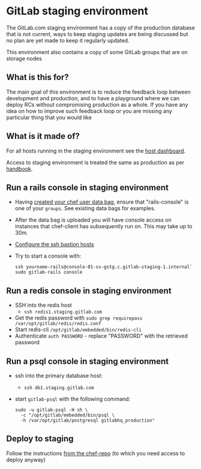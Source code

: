 # GitLab staging environment

The GitLab.com staging environment has a copy of the production database that
is not current, ways to keep staging updates are being discussed but no plan are
yet made to keep it regularly updated.

This environment also contains a copy of some GitLab groups that are on storage
nodes

## What is this for?

The main goal of this environment is to reduce the feedback loop between development and production, and to have a playground where we can deploy RCs without compromising production as a whole.
If you have any idea on how to improve such feedback loop or you are missing any particular thing that you would like

## What is it made of?

For all hosts running in the staging environment see the [host dashboard](https://dashboards.gitlab.net/d/fasrTtKik/hosts?orgId=1&var-environment=gstg&var-prometheus=prometheus-01-inf-gstg).

Access to staging environment is treated the same as production as per
[handbook](https://about.gitlab.com/handbook/engineering/infrastructure/#production-and-staging-access).

## Run a rails console in staging environment

* Having [created your chef user data
  bag](https://ops.gitlab.net/gitlab-cookbooks/chef-repo/blob/master/doc/user-administration.md),
  ensure that "rails-console" is one of your `groups`. See existing data bags
  for examples.
* After the data bag is uploaded you will have console access on instances that
  chef-client has subsequently run on. This may take up to 30m.
* [Configure the ssh bastion hosts](../../bastions/gstg-bastions.md)
* Try to start a console with:

    ```
    ssh yourname-rails@console-01-sv-gstg.c.gitlab-staging-1.internal`
    sudo gitlab-rails console
    ```

## Run a redis console in staging environment

* SSH into the redis host
  * `ssh redis1.staging.gitlab.com`
* Get the redis password with `sudo grep requirepass /var/opt/gitlab/redis/redis.conf`
* Start redis-cli `/opt/gitlab/embedded/bin/redis-cli`
* Authenticate `auth PASSWORD` - replace "PASSWORD" with the retrieved password

## Run a psql console in staging environment

* ssh into the primary database host:
  * `ssh db1.staging.gitlab.com`
* start `gitlab-psql` with the following command:

    ```
    sudo -u gitlab-psql -H sh \
      -c "/opt/gitlab/embedded/bin/psql \
      -h /var/opt/gitlab/postgresql gitlabhq_production"
    ```

## Deploy to staging

Follow the instructions [from the chef-repo](https://ops.gitlab.net/gitlab-cookbooks/chef-repo/blob/master/doc/staging.md)
(to which you need access to deploy anyway)
